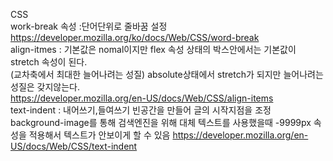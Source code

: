 CSS </br>
work-break 속성 :단어단위로 줄바꿈 설정 <a>https://developer.mozilla.org/ko/docs/Web/CSS/word-break</a> <br>
align-itmes : 기본값은 nomal이지만 flex 속성 상태의 박스안에서는 기본값이
stretch 속성이 된다. <br> (교차축에서 최대한 늘어나려는 성질) absolute상태에서 stretch가 되지만 늘어나려는 성질은 갖지않는다.
<br>
<a>https://developer.mozilla.org/en-US/docs/Web/CSS/align-items</a><br>
text-indent : 내어쓰기,들여쓰기 빈공간을 만들어 글의 시작지점을 조정
background-image를 통해 검색엔진을 위해 대체 텍스트를 사용했을때 -9999px 속성을 적용해서 텍스트가 안보이게 할 수 있음 <a>https://developer.mozilla.org/en-US/docs/Web/CSS/text-indent</a>
<br>
